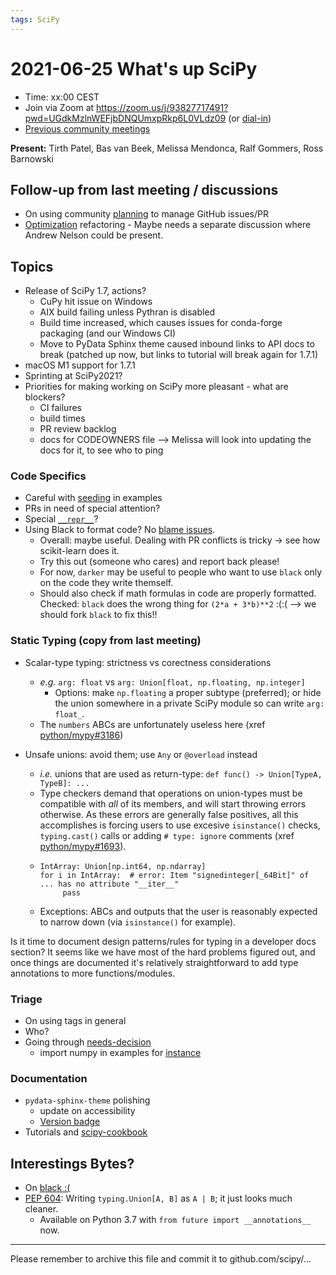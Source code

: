 ```yaml
---
tags: SciPy
---
```



# 2021-06-25 What's up SciPy


- Time: xx:00 CEST
- Join via Zoom at https://zoom.us/j/93827717491?pwd=UGdkMzlnWEFjbDNQUmxpRkp6L0VLdz09 (or [dial-in](https://zoom.us/u/abpCzJ5DAn))
- [Previous community meetings](https://hackmd.io/@tupui/scipy-meetup-2/edit)


**Present:** Tirth Patel, Bas van Beek, Melissa Mendonca, Ralf Gommers, Ross Barnowski




## Follow-up from last meeting / discussions
[//]: # (Things we did not have time to discuss)

- On using community [planning](https://github.com/scikit-image/scikit-image/issues/5169) to manage GitHub issues/PR
- [Optimization](https://github.com/scipy/scipy/pull/8414) refactoring
        - Maybe needs a separate discussion where Andrew Nelson could be present.


## Topics
[//]: # (The heart of SciPy, its community and code)

- Release of SciPy 1.7, actions?
    - CuPy hit issue on Windows
    - AIX build failing unless Pythran is disabled
    - Build time increased, which causes issues for conda-forge packaging (and our Windows CI)
    - Move to PyData Sphinx theme caused inbound links to API docs to break (patched up now, but links to tutorial will break again for 1.7.1)
- macOS M1 support for 1.7.1
- Sprinting at SciPy2021?
- Priorities for making working on SciPy more pleasant - what are blockers?
    - CI failures
    - build times
    - PR review backlog
    - docs for CODEOWNERS file --> Melissa will look into updating the docs for it, to see who to ping




### Code Specifics
- Careful with [seeding](https://github.com/scipy/scipy/pull/13863) in examples
- PRs in need of special attention?
- Special [`__repr__`](https://mail.python.org/pipermail/scipy-dev/2021-May/024772.html)?
- Using Black to format code? No [blame issues](https://black.readthedocs.io/en/stable/guides/introducing_black_to_your_project.html#avoiding-ruining-git-blame).
    - Overall: maybe useful. Dealing with PR conflicts is tricky -> see how scikit-learn does it.
    - Try this out (someone who cares) and report back please!
    - For now, `darker` may be useful to people who want to use `black` only on the code they write themself.
    - Should also check if math formulas in code are properly formatted. Checked: `black` does the wrong thing for `(2*a + 3*b)**2` :(:( --> we should fork `black` to fix this!!


### Static Typing (copy from last meeting)

- Scalar-type typing: strictness vs corectness considerations
    - _e.g._ `arg: float` vs `arg: Union[float, np.floating, np.integer]`
        - Options: make `np.floating` a proper subtype (preferred); or hide the union somewhere in a private SciPy module so can write `arg: float_`.
    - The `numbers` ABCs are unfortunately useless here (xref [python/mypy#3186](https://github.com/python/mypy/issues/3186))

- Unsafe unions: avoid them; use `Any` or `@overload` instead
    - _i.e._ unions that are used as return-type: `def func() -> Union[TypeA, TypeB]: ...`
    - Type checkers demand that operations on union-types must be compatible with _all_ of its members, and will start throwing errors otherwise.
      As these errors are generally false positives, all this accomplishes is forcing users to use excesive `isinstance()` checks, `typing.cast()` calls or adding `# type: ignore` comments (xref [python/mypy#1693](https://github.com/python/mypy/issues/1693)).
    - ```
      IntArray: Union[np.int64, np.ndarray]
      for i in IntArray:  # error: Item "signedinteger[_64Bit]" of ... has no attribute "__iter__"
           pass
      ```
    - Exceptions: ABCs and outputs that the user is reasonably expected to narrow down (via `isinstance()` for example).

Is it time to document design patterns/rules for typing in a developer docs section? It seems like we have most of the hard problems figured out, and once things are documented it's relatively straightforward to add type annotations to more functions/modules.


### Triage
[//]: # (Can we improve everyone's life and get the numbers down)

- On using tags in general
- Who?
- Going through [needs-decision](https://github.com/scipy/scipy/issues?q=is%3Aopen+is%3Aissue+label%3Aneeds-decision)
    - import numpy in examples for [instance](https://github.com/scipy/scipy/issues/13049)


### Documentation

- `pydata-sphinx-theme` polishing
    - update on accessibility
    - [Version badge](https://github.com/scipy/scipy/pull/14132)
- Tutorials and [scipy-cookbook](https://github.com/scipy/scipy-cookbook/)


## Interestings Bytes?
[//]: # (A general section to drop interesting links for instance.)

- On [black :(](https://lukasz.langa.pl/1d1a43c4-9c8a-4c5f-a366-7f22ce6a49fc/)
- [PEP 604](https://www.python.org/dev/peps/pep-0604/): Writing `typing.Union[A, B]` as `A | B`; it just looks much cleaner.
  - Available on Python 3.7 with `from future import __annotations__` now.

---

[//]: # (Still need to decide what to do)
Please remember to archive this file and commit it to github.com/scipy/...

